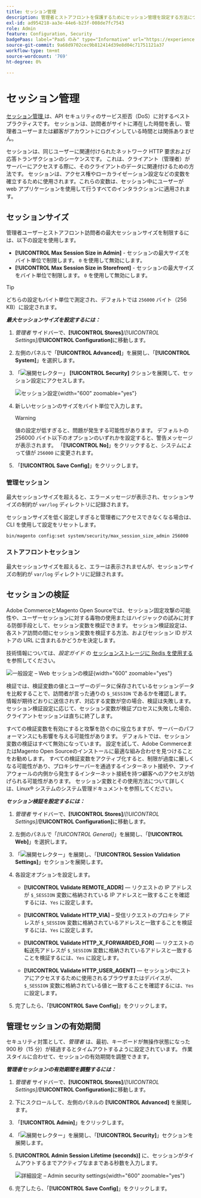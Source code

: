 ```yaml
---
title: セッション管理
description: 管理者とストアフロントを保護するためにセッション管理を設定する方法について説明します。
exl-id: ad954218-aa3e-44e6-b23f-008de7fc7543
role: Admin
feature: Configuration, Security
badgePaas: label="PaaS のみ" type="Informative" url="https://experienceleague.adobe.com/en/docs/commerce/user-guides/product-solutions" tooltip="Adobe Commerce on Cloud プロジェクト（Adobeが管理する PaaS インフラストラクチャ）およびオンプレミスプロジェクトにのみ適用されます。"
source-git-commit: 9a68d9702cec9b812414d39e8d04c71751121a37
workflow-type: tm+mt
source-wordcount: '769'
ht-degree: 0%

---
```


# セッション管理

[ セッション管理 ](https://cheatsheetseries.owasp.org/cheatsheets/Session_Management_Cheat_Sheet.html) は、API セキュリティのサービス拒否（DoS）に対するベストプラクティスです。 セッションは、訪問者がサイトに滞在した時間を表し、管理者ユーザーまたは顧客がアカウントにログインしている時間とは関係ありません。

セッションは、同じユーザーに関連付けられたネットワーク HTTP 要求および応答トランザクションのシーケンスです。 これは、クライアント（管理者）がサーバーにアクセスする際に、そのクライアントのデータに関連付けるための方法です。 セッションは、アクセス権やローカライゼーション設定などの変数を確立するために使用されます。これらの変数は、セッション中にユーザーが web アプリケーションを使用して行うすべてのインタラクションに適用されます。

## セッションサイズ

管理者ユーザーとストアフロント訪問者の最大セッションサイズを制限するには、以下の設定を使用します。

- **[!UICONTROL Max Session Size in Admin]** - セッションの最大サイズをバイト単位で制限します。 `0` を使用して無効にします。
- **[!UICONTROL Max Session Size in Storefront]** - セッションの最大サイズをバイト単位で制限します。 `0` を使用して無効にします。

>[!TIP]
>
>どちらの設定もバイト単位で測定され、デフォルトでは `256000` バイト（256 KB）に設定されます。

**_最大セッションサイズを設定するには：_**

1. _管理者_ サイドバーで、**[!UICONTROL Stores]**/_[!UICONTROL Settings]_/**[!UICONTROL Configuration]**&#x200B;に移動します。

1. 左側のパネルで「**[!UICONTROL Advanced]**」を展開し、「**[!UICONTROL System]**」を選択します。

1. 「![ 展開セレクター ](../assets/icon-display-expand.png)」 **[!UICONTROL Security]** クションを展開して、セッション設定にアクセスします。

   ![ セッション設定 ](../configuration-reference/advanced/assets/system-security.png){width="600" zoomable="yes"}

1. 新しいセッションのサイズをバイト単位で入力します。

   >[!WARNING]
   >
   >値の設定が低すぎると、問題が発生する可能性があります。 デフォルトの 256000 バイト以下のオプションのいずれかを設定すると、警告メッセージが表示されます。 「**[!UICONTROL No]**」をクリックすると、システムによって値が `256000` に変更されます。

1. 「**[!UICONTROL Save Config]**」をクリックします。

### 管理セッション

最大セッションサイズを超えると、エラーメッセージが表示され、セッションサイズの制約が `var/log` ディレクトリに記録されます。

セッションサイズを低く設定しすぎると管理者にアクセスできなくなる場合は、CLI を使用して設定をリセットします。

```bash
bin/magento config:set system/security/max_session_size_admin 256000
```

### ストアフロントセッション

最大セッションサイズを超えると、エラーは表示されませんが、セッションサイズの制約が `var/log` ディレクトリに記録されます。

## セッションの検証

Adobe CommerceとMagento Open Sourceでは、セッション固定攻撃の可能性や、ユーザーセッションに対する毒物の使用またはハイジャックの試みに対する防御手段として、セッション変数を検証できます。 セッション検証設定は、各ストア訪問の間にセッション変数を検証する方法、およびセッション ID がストアの URL に含まれるかどうかを決定します。

技術情報については、_設定ガイド_ の [ セッションストレージに Redis を使用する ](https://experienceleague.adobe.com/docs/commerce-operations/configuration-guide/cache/redis/redis-session.html) を参照してください。

![ 一般設定 – Web セッションの検証 ](../configuration-reference/general/assets/web-session-validation-settings.png){width="600" zoomable="yes"}

検証では、検証変数の値とユーザーのデータに保存されているセッションデータを比較することで、訪問者が言った通りの `$_SESSION` であるかを確認します。 情報が期待どおりに送信されず、対応する変数が空の場合、検証は失敗します。 セッション検証設定に応じて、セッション変数が検証プロセスに失敗した場合、クライアントセッションは直ちに終了します。

すべての検証変数を有効にすると攻撃を防ぐのに役立ちますが、サーバーのパフォーマンスにも影響を与える可能性があります。 デフォルトでは、セッション変数の検証はすべて無効になっています。 設定を試して、Adobe CommerceまたはMagento Open Sourceのインストールに最適な組み合わせを見つけることをお勧めします。 すべての検証変数をアクティブ化すると、制限が過度に厳しくなる可能性があり、プロキシサーバーを通過するインターネット接続や、ファイアウォールの内側から発生するインターネット接続を持つ顧客へのアクセスが妨げられる可能性があります。 セッション変数とその使用方法について詳しくは、Linux® システムのシステム管理ドキュメントを参照してください。

**_セッション検証を設定するには：_**

1. _管理者_ サイドバーで、**[!UICONTROL Stores]**/_[!UICONTROL Settings]_/**[!UICONTROL Configuration]**&#x200B;に移動します。

1. 左側のパネルで「_[!UICONTROL General]_」を展開し、「**[!UICONTROL Web]**」を選択します。

1. 「![ 展開セレクター ](../assets/icon-display-expand.png)」を展開し、「**[!UICONTROL Session Validation Settings]**」セクションを展開します。

1. 各設定オプションを設定します。

   - **[!UICONTROL Validate REMOTE_ADDR]** — リクエストの IP アドレスが `$_SESSION` 変数に格納されている IP アドレスと一致することを確認するには、`Yes` に設定します。

   - **[!UICONTROL Validate HTTP_VIA]** – 受信リクエストのプロキシ アドレスが `$_SESSION` 変数に格納されているアドレスと一致することを検証するには、`Yes` に設定します。

   - **[!UICONTROL Validate HTTP_X_FORWARDED_FOR]** — リクエストの転送先アドレスが `$_SESSION` 変数に格納されているアドレスと一致することを検証するには、`Yes` に設定します。

   - **[!UICONTROL Validate HTTP_USER_AGENT]** — セッション中にストアにアクセスするために使用されるブラウザまたはデバイスが、`$_SESSION` 変数に格納されている値と一致することを確認するには、`Yes` に設定します。

1. 完了したら、「**[!UICONTROL Save Config]**」をクリックします。

## 管理セッションの有効期間

セキュリティ対策として、_管理者_ は、最初、キーボードが無操作状態になった 900 秒（15 分）が経過するとタイムアウトするように設定されています。 作業スタイルに合わせて、セッションの有効期間を調整できます。

**_管理者セッションの有効期間を調整するには：_**

1. _管理者_ サイドバーで、**[!UICONTROL Stores]**/_[!UICONTROL Settings]_/**[!UICONTROL Configuration]**&#x200B;に移動します。

1. 下にスクロールして、左側のパネルの **[!UICONTROL Advanced]** を展開します。

1. 「**[!UICONTROL Admin]**」をクリックします。

1. 「![ 展開セレクター ](../assets/icon-display-expand.png)」を展開し、「**[!UICONTROL Security]**」セクションを展開します。

1. **[!UICONTROL Admin Session Lifetime (seconds)]** に、セッションがタイムアウトするまでアクティブなままである秒数を入力します。

   ![ 詳細設定 – Admin security settings](../configuration-reference/advanced/assets/admin-security.png){width="600" zoomable="yes"}

1. 完了したら、「**[!UICONTROL Save Config]**」をクリックします。
